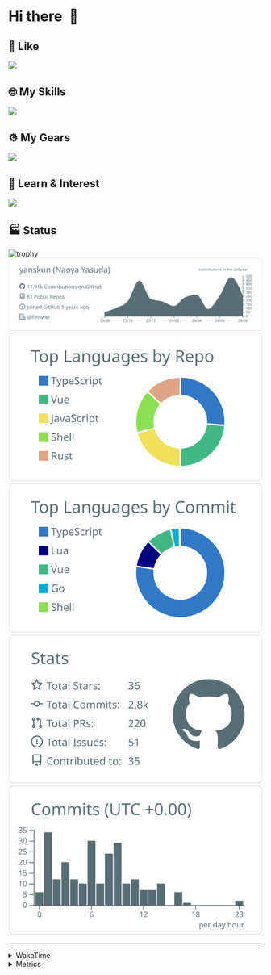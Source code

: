 # Hi there&nbsp; :wave:

## 💌 Like
<img src="https://go-skill-icons.vercel.app/api/icons?i=github" />

## 🤓 My Skills
<img src="https://go-skill-icons.vercel.app/api/icons?i=js,ts,vue,nuxtjs,react,nextjs,go,lua,git" />

## ⚙️ My Gears
<img src="https://go-skill-icons.vercel.app/api/icons?i=neovim,vscode,githubcopilot,alacritty,tmux" />

## 📖 Learn & Interest
<img src="https://go-skill-icons.vercel.app/api/icons?i=rust,deno,css,zig,playwright,githubactions,storybook,netlify,eslint" />


<!-- https://github.com/ryo-ma/github-profile-trophy -->

## 🏭 Status

<img src="https://github-profile-trophy.vercel.app/?username=yanskun&theme=onedark&row=1" alt="trophy">

<!-- https://github.com/vn7n24fzkq/github-profile-summary-cards -->
<picture>
  <source media="(prefers-color-scheme: dark)" srcset="https://raw.githubusercontent.com/yanskun/yanskun/master/profile-summary-card-output/nord_dark/0-profile-details.svg">
 <img src="https://raw.githubusercontent.com/yanskun/yanskun/master/profile-summary-card-output/default/0-profile-details.svg">
</picture>
<br>
<picture>
  <source media="(prefers-color-scheme: dark)" srcset="https://raw.githubusercontent.com/yanskun/yanskun/master/profile-summary-card-output/nord_dark/1-repos-per-language.svg">
 <img src="https://raw.githubusercontent.com/yanskun/yanskun/master/profile-summary-card-output/default/1-repos-per-language.svg">
</picture>
<picture>
  <source media="(prefers-color-scheme: dark)" srcset="https://raw.githubusercontent.com/yanskun/yanskun/master/profile-summary-card-output/nord_dark/2-most-commit-language.svg">
 <img src="https://raw.githubusercontent.com/yanskun/yanskun/master/profile-summary-card-output/default/2-most-commit-language.svg">
</picture>
<br>
<picture>
  <source media="(prefers-color-scheme: dark)" srcset="https://raw.githubusercontent.com/yanskun/yanskun/master/profile-summary-card-output/nord_dark/3-stats.svg">
 <img src="https://raw.githubusercontent.com/yanskun/yanskun/master/profile-summary-card-output/default/3-stats.svg">
</picture>
<picture>
  <source media="(prefers-color-scheme: dark)" srcset="https://raw.githubusercontent.com/yanskun/yanskun/master/profile-summary-card-output/nord_dark/4-productive-time.svg">
 <img src="https://raw.githubusercontent.com/yanskun/yanskun/master/profile-summary-card-output/default/4-productive-time.svg">
</picture>

---

<details>
  <summary>WakaTime</summary>
<!--START_SECTION:waka-->
![Code Time](http://img.shields.io/badge/Code%20Time-1%2C166%20hrs%2057%20mins-blue)

**🐱 My GitHub Data** 

> 📦 133.6 kB Used in GitHub's Storage 
 > 
> 🏆 1,892 Contributions in the Year 2024
 > 
> 💼 Opted to Hire
 > 
> 📜 113 Public Repositories 
 > 
> 🔑 3 Private Repositories 
 > 
**I'm an Early 🐤** 

```text
🌞 Morning                3548 commits        ███░░░░░░░░░░░░░░░░░░░░░░   13.78 % 
🌆 Daytime                12484 commits       ████████████░░░░░░░░░░░░░   48.48 % 
🌃 Evening                6276 commits        ██████░░░░░░░░░░░░░░░░░░░   24.37 % 
🌙 Night                  3445 commits        ███░░░░░░░░░░░░░░░░░░░░░░   13.38 % 
```
📅 **I'm Most Productive on Tuesday** 

```text
Monday                   3398 commits        ███░░░░░░░░░░░░░░░░░░░░░░   13.19 % 
Tuesday                  5645 commits        █████░░░░░░░░░░░░░░░░░░░░   21.92 % 
Wednesday                4417 commits        ████░░░░░░░░░░░░░░░░░░░░░   17.15 % 
Thursday                 4567 commits        ████░░░░░░░░░░░░░░░░░░░░░   17.73 % 
Friday                   3426 commits        ███░░░░░░░░░░░░░░░░░░░░░░   13.30 % 
Saturday                 1990 commits        ██░░░░░░░░░░░░░░░░░░░░░░░   07.73 % 
Sunday                   2310 commits        ██░░░░░░░░░░░░░░░░░░░░░░░   08.97 % 
```


📊 **This Week I Spent My Time On** 

```text
🕑︎ Time Zone: Asia/Tokyo

💬 Programming Languages: 
TypeScript               28 hrs 51 mins      ████████████████████████░   94.12 % 
Markdown                 36 mins             ░░░░░░░░░░░░░░░░░░░░░░░░░   02.00 % 
Protocol Buffer          21 mins             ░░░░░░░░░░░░░░░░░░░░░░░░░   01.18 % 
Go                       14 mins             ░░░░░░░░░░░░░░░░░░░░░░░░░   00.78 % 
Bash                     14 mins             ░░░░░░░░░░░░░░░░░░░░░░░░░   00.76 % 

🔥 Editors: 
VS Code                  29 hrs 38 mins      ████████████████████████░   96.70 % 
Neovim                   1 hr                █░░░░░░░░░░░░░░░░░░░░░░░░   03.30 % 

💻 Operating System: 
Mac                      30 hrs 39 mins      █████████████████████████   100.00 % 
```


 Last Updated on 29/08/2024 06:19:44 UTC
<!--END_SECTION:waka-->
</details>

<details>
  <summary>Metrics</summary>
  <img src="https://github.com/yanskun/yanskun/blob/main/github-metrics.svg" alt="Metrics">
</details>

